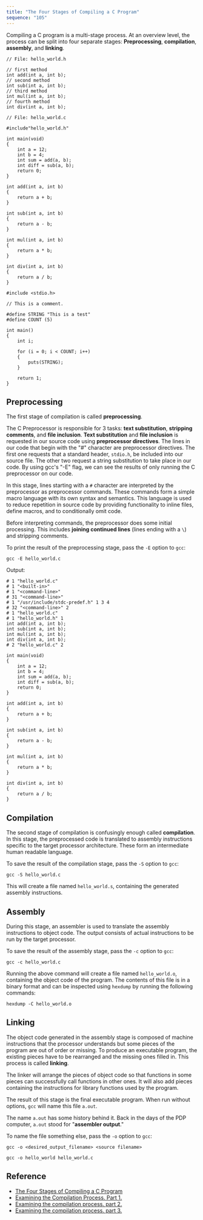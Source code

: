```yaml
---
title: "The Four Stages of Compiling a C Program"
sequence: "105"
---
```


Compiling a C program is a multi-stage process.
At an overview level, the process can be split into four separate stages:
**Preprocessing**, **compilation**, **assembly**, and **linking**.

```text
// File: hello_world.h

// first method
int add(int a, int b);
// second method
int sub(int a, int b);
// third method
int mul(int a, int b);
// fourth method
int div(int a, int b);
```

```text
// File: hello_world.c

#include"hello_world.h"

int main(void)
{
    int a = 12;
    int b = 4;
    int sum = add(a, b);
    int diff = sub(a, b);
    return 0;
}

int add(int a, int b)
{
    return a + b;
}

int sub(int a, int b)
{
    return a - b;
}

int mul(int a, int b)
{
    return a * b;
}

int div(int a, int b)
{
    return a / b;
}
```

```text
#include <stdio.h>

// This is a comment.

#define STRING "This is a test"
#define COUNT (5)

int main()
{
    int i;

    for (i = 0; i < COUNT; i++)
    {
        puts(STRING);
    }

    return 1;
}
```

## Preprocessing

The first stage of compilation is called **preprocessing**.

The C Preprocessor is responsible for 3 tasks: **text substitution**, **stripping comments**, and **file inclusion**.
**Text substitution** and **file inclusion** is requested in our source code using **preprocessor directives**.
The lines in our code that begin with the "#" character are preprocessor directives.
The first one requests that a standard header, `stdio.h`, be included into our source file.
The other two request a string substitution to take place in our code.
By using gcc's "-E" flag, we can see the results of only running the C preprocessor on our code.

In this stage, lines starting with a `#` character are interpreted by the preprocessor as preprocessor commands.
These commands form a simple macro language with its own syntax and semantics.
This language is used to reduce repetition in source code
by providing functionality to inline files, define macros, and to conditionally omit code.

Before interpreting commands, the preprocessor does some initial processing.
This includes **joining continued lines** (lines ending with a `\`) and stripping comments.

To print the result of the preprocessing stage, pass the `-E` option to `gcc`:

```text
gcc -E hello_world.c
```

Output:

```text
# 1 "hello_world.c"
# 1 "<built-in>"
# 1 "<command-line>"
# 31 "<command-line>"
# 1 "/usr/include/stdc-predef.h" 1 3 4
# 32 "<command-line>" 2
# 1 "hello_world.c"
# 1 "hello_world.h" 1
int add(int a, int b);
int sub(int a, int b);
int mul(int a, int b);
int div(int a, int b);
# 2 "hello_world.c" 2

int main(void)
{
    int a = 12;
    int b = 4;
    int sum = add(a, b);
    int diff = sub(a, b);
    return 0;
}

int add(int a, int b)
{
    return a + b;
}

int sub(int a, int b)
{
    return a - b;
}

int mul(int a, int b)
{
    return a * b;
}

int div(int a, int b)
{
    return a / b;
}
```

## Compilation

The second stage of compilation is confusingly enough called **compilation**.
In this stage, the preprocessed code is translated to assembly instructions specific to the target processor architecture.
These form an intermediate human readable language.

To save the result of the compilation stage, pass the `-S` option to `gcc`:

```text
gcc -S hello_world.c
```

This will create a file named `hello_world.s`, containing the generated assembly instructions.

## Assembly

During this stage, an assembler is used to translate the assembly instructions to object code.
The output consists of actual instructions to be run by the target processor.

To save the result of the assembly stage, pass the `-c` option to `gcc`:

```text
gcc -c hello_world.c
```

Running the above command will create a file named `hello_world.o`, containing the object code of the program.
The contents of this file is in a binary format and can be inspected using `hexdump` by running the following commands:

```text
hexdump -C hello_world.o
```

## Linking

The object code generated in the assembly stage is composed of machine instructions
that the processor understands but some pieces of the program are out of order or missing.
To produce an executable program,
the existing pieces have to be rearranged and the missing ones filled in.
This process is called **linking**.

The linker will arrange the pieces of object code
so that functions in some pieces can successfully call functions in other ones.
It will also add pieces containing the instructions for library functions used by the program.

The result of this stage is the final executable program.
When run without options, `gcc` will name this file `a.out`.

The name `a.out` has some history behind it.
Back in the days of the PDP computer, `a.out` stood for "**assembler output**."

To name the file something else, pass the `-o` option to `gcc`:

```text
gcc -o <desired_output_filename> <source filename>
```

```text
gcc -o hello_world hello_world.c
```

## Reference

- [The Four Stages of Compiling a C Program](https://www.calleluks.com/the-four-stages-of-compiling-a-c-program/)
- [Examining the Compilation Process. Part 1.](https://www.linuxjournal.com/content/examining-compilation-process-part-1)
- [Examining the compilation process. part 2.](https://www.linuxjournal.com/content/examining-compilation-process-part-2)
- [Examining the compilation process. part 3.](https://www.linuxjournal.com/content/examining-compilation-process-part-3)
